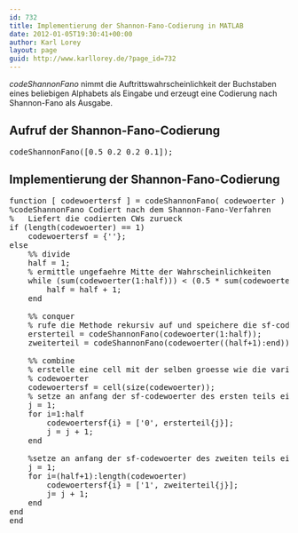 ```yaml
---
id: 732
title: Implementierung der Shannon-Fano-Codierung in MATLAB
date: 2012-01-05T19:30:41+00:00
author: Karl Lorey
layout: page
guid: http://www.karllorey.de/?page_id=732
---
```

_codeShannonFano_ nimmt die Auftrittswahrscheinlichkeit der Buchstaben eines beliebigen Alphabets als Eingabe und erzeugt eine Codierung nach Shannon-Fano als Ausgabe.

## Aufruf der Shannon-Fano-Codierung

<pre class="brush: plain; title: ; notranslate" title="">codeShannonFano([0.5 0.2 0.2 0.1]);
</pre>

## Implementierung der Shannon-Fano-Codierung

<pre class="brush: plain; title: ; notranslate" title="">function [ codewoertersf ] = codeShannonFano( codewoerter )
%codeShannonFano Codiert nach dem Shannon-Fano-Verfahren
%   Liefert die codierten CWs zurueck
if (length(codewoerter) == 1)
    codewoertersf = {''};
else
    %% divide
    half = 1;
    % ermittle ungefaehre Mitte der Wahrscheinlichkeiten
    while (sum(codewoerter(1:half))) &lt; (0.5 * sum(codewoerter))
        half = half + 1;
    end

    %% conquer
    % rufe die Methode rekursiv auf und speichere die sf-codewoerter
    ersterteil = codeShannonFano(codewoerter(1:half));
    zweiterteil = codeShannonFano(codewoerter((half+1):end));

    %% combine
    % erstelle eine cell mit der selben groesse wie die variable
    % codewoerter
    codewoertersf = cell(size(codewoerter));
    % setze an anfang der sf-codewoerter des ersten teils eine 0
    j = 1;
    for i=1:half
        codewoertersf{i} = ['0', ersterteil{j}];
        j = j + 1;
    end

    %setze an anfang der sf-codewoerter des zweiten teils eine 1
    j = 1;
    for i=(half+1):length(codewoerter)
        codewoertersf{i} = ['1', zweiterteil{j}];
        j= j + 1;
    end
end
end

</pre>